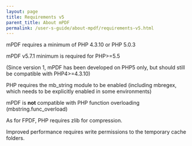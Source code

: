```yaml
---
layout: page
title: Requirements v5
parent_title: About mPDF
permalink: /user-s-guide/about-mpdf/requirements-v5.html
---
```


<div id="bpmbook" class="bpmbook" style="direction:ltr;">
<div class="topic_user_field">
<div id="U0">
<p>mPDF requires a minimum of PHP 4.3.10 or PHP 5.0.3</p>
<p>mPDF v5.7.1 minimum is required for PHP&gt;=5.5</p>
<p>(Since version 1, mPDF has been developed on PHP5 only, but should still be compatible with PHP4&gt;=4.3.10)</p>
<p>PHP requires the mb_string module to be enabled (including mbregex, which needs to be explicitly enabled in some environments)</p>
<p>mPDF is <b>not</b> compatible with PHP function overloading (mbstring.func_overload)</p>
<p>As for FPDF, PHP requires zlib for compression.</p>
<p>Improved performance requires write permissions to the temporary cache folders.</p>
</div>
</div>

